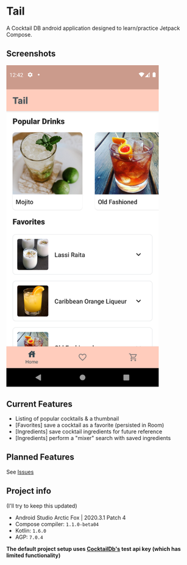 # Tail
A Cocktail DB android application designed to learn/practice Jetpack Compose.

## Screenshots
<img src=art/device-2021-06-04-115024.png width=400>

## Current Features
- Listing of popular cocktails & a thumbnail
- [Favorites] save a cocktail as a favorite (persisted in Room)
- [Ingredients] save cocktail ingredients for future reference
- [Ingredients] perform a "mixer" search with saved ingredients

## Planned Features
See [Issues](https://github.com/AKiniyalocts/Tail/issues)

## Project info
(I'll try to keep this updated)
- Android Studio Arctic Fox | 2020.3.1 Patch 4
- Compose compiler: `1.1.0-beta04`
- Kotlin: `1.6.0`
- AGP: `7.0.4`

**The default project setup uses [CocktailDb's](https://www.thecocktaildb.com/api.php) test api key (which has limited functionality)**
